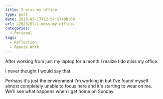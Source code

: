 ```yaml
---
title: I miss my office
type: post
date: 2023-05-17T12:54:27+00:00
url: /2023/05/i-miss-my-office/
categories:
  - Personal
tags:
  - Reflection
  - Remote Work
---
```


After working from just my laptop for a month I realize I do miss my office.

I never thought I would say that.

Perhaps it's just the environment I'm working in but I've found myself almost completely unable to focus here and it's starting to wear on me. We'll see what happens when I get home on Sunday.